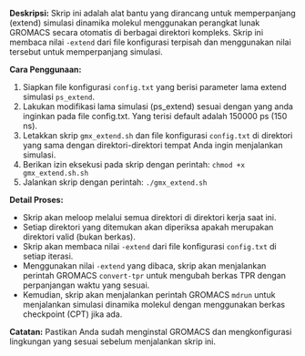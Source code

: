 **Deskripsi:**
Skrip ini adalah alat bantu yang dirancang untuk memperpanjang (extend) simulasi dinamika molekul menggunakan perangkat lunak GROMACS secara otomatis di berbagai direktori kompleks. Skrip ini membaca nilai `-extend` dari file konfigurasi terpisah dan menggunakan nilai tersebut untuk memperpanjang simulasi.

**Cara Penggunaan:**
1. Siapkan file konfigurasi `config.txt` yang berisi parameter lama extend simulasi `ps_extend`.
2. Lakukan modifikasi lama simulasi (ps_extend) sesuai dengan yang anda inginkan pada file config.txt. Yang terisi default adalah 150000 ps (150 ns).
3. Letakkan skrip `gmx_extend.sh` dan file konfigurasi `config.txt` di direktori yang sama dengan direktori-direktori tempat Anda ingin menjalankan simulasi.
4. Berikan izin eksekusi pada skrip dengan perintah: `chmod +x gmx_extend.sh.sh`
5. Jalankan skrip dengan perintah: `./gmx_extend.sh`

**Detail Proses:**
- Skrip akan meloop melalui semua direktori di direktori kerja saat ini.
- Setiap direktori yang ditemukan akan diperiksa apakah merupakan direktori valid (bukan berkas).
- Skrip akan membaca nilai `-extend` dari file konfigurasi `config.txt` di setiap iterasi.
- Menggunakan nilai `-extend` yang dibaca, skrip akan menjalankan perintah GROMACS `convert-tpr` untuk mengubah berkas TPR dengan perpanjangan waktu yang sesuai.
- Kemudian, skrip akan menjalankan perintah GROMACS `mdrun` untuk menjalankan simulasi dinamika molekul dengan menggunakan berkas checkpoint (CPT) jika ada.

**Catatan:**
Pastikan Anda sudah menginstal GROMACS dan mengkonfigurasi lingkungan yang sesuai sebelum menjalankan skrip ini.
